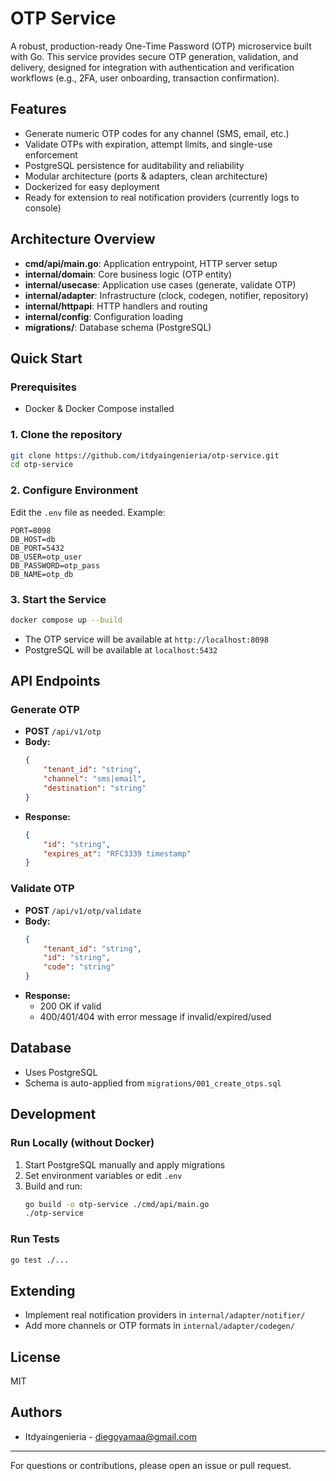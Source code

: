 
# OTP Service

A robust, production-ready One-Time Password (OTP) microservice built with Go. This service provides secure OTP generation, validation, and delivery, designed for integration with authentication and verification workflows (e.g., 2FA, user onboarding, transaction confirmation).

## Features

- Generate numeric OTP codes for any channel (SMS, email, etc.)
- Validate OTPs with expiration, attempt limits, and single-use enforcement
- PostgreSQL persistence for auditability and reliability
- Modular architecture (ports & adapters, clean architecture)
- Dockerized for easy deployment
- Ready for extension to real notification providers (currently logs to console)

## Architecture Overview

- **cmd/api/main.go**: Application entrypoint, HTTP server setup
- **internal/domain**: Core business logic (OTP entity)
- **internal/usecase**: Application use cases (generate, validate OTP)
- **internal/adapter**: Infrastructure (clock, codegen, notifier, repository)
- **internal/httpapi**: HTTP handlers and routing
- **internal/config**: Configuration loading
- **migrations/**: Database schema (PostgreSQL)

## Quick Start

### Prerequisites
- Docker & Docker Compose installed

### 1. Clone the repository
```bash
git clone https://github.com/itdyaingenieria/otp-service.git
cd otp-service
```

### 2. Configure Environment
Edit the `.env` file as needed. Example:
```env
PORT=8098
DB_HOST=db
DB_PORT=5432
DB_USER=otp_user
DB_PASSWORD=otp_pass
DB_NAME=otp_db
```

### 3. Start the Service
```bash
docker compose up --build
```
- The OTP service will be available at `http://localhost:8098`
- PostgreSQL will be available at `localhost:5432`

## API Endpoints

### Generate OTP
- **POST** `/api/v1/otp`
- **Body:**
	```json
	{
		"tenant_id": "string",
		"channel": "sms|email",
		"destination": "string"
	}
	```
- **Response:**
	```json
	{
		"id": "string",
		"expires_at": "RFC3339 timestamp"
	}
	```

### Validate OTP
- **POST** `/api/v1/otp/validate`
- **Body:**
	```json
	{
		"tenant_id": "string",
		"id": "string",
		"code": "string"
	}
	```
- **Response:**
	- 200 OK if valid
	- 400/401/404 with error message if invalid/expired/used

## Database
- Uses PostgreSQL
- Schema is auto-applied from `migrations/001_create_otps.sql`

## Development

### Run Locally (without Docker)
1. Start PostgreSQL manually and apply migrations
2. Set environment variables or edit `.env`
3. Build and run:
	 ```bash
	 go build -o otp-service ./cmd/api/main.go
	 ./otp-service
	 ```

### Run Tests
```bash
go test ./...
```

## Extending
- Implement real notification providers in `internal/adapter/notifier/`
- Add more channels or OTP formats in `internal/adapter/codegen/`

## License
MIT

## Authors
- Itdyaingenieria - diegoyamaa@gmail.com

---

For questions or contributions, please open an issue or pull request.

